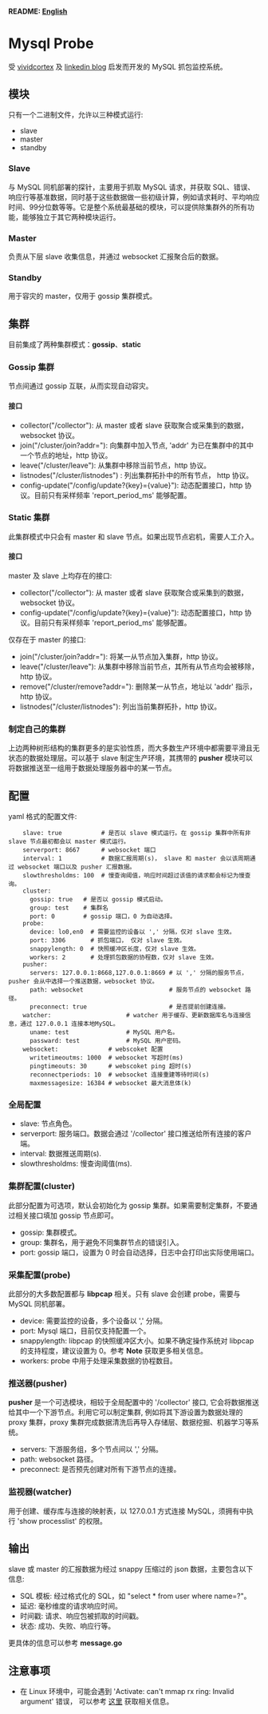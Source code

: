 #### README: [English](README.md)

# Mysql Probe
受 [vividcortex](https://www.vividcortex.com/) 及 [linkedin blog](https://engineering.linkedin.com/blog/2017/09/query-analyzer--a-tool-for-analyzing-mysql-queries-without-overh) 启发而开发的 MySQL 抓包监控系统。

## 模块
只有一个二进制文件，允许以三种模式运行:
* slave
* master
* standby

### Slave
与 MySQL 同机部署的探针，主要用于抓取 MySQL 请求，并获取 SQL、错误、响应行等基准数据，同时基于这些数据做一些初级计算，例如请求耗时、平均响应时间、99分位数等等。它是整个系统最基础的模块，可以提供除集群外的所有功能，能够独立于其它两种模块运行。

### Master
负责从下层 slave 收集信息，并通过 websocket 汇报聚合后的数据。

### Standby
用于容灾的 master，仅用于 gossip 集群模式。

## 集群
目前集成了两种集群模式：**gossip**、**static**

### Gossip 集群
节点间通过 gossip 互联，从而实现自动容灾。

#### 接口
* collector("/collector"): 从 master 或者 slave 获取聚合或采集到的数据，websocket 协议。
* join("/cluster/join?addr="): 向集群中加入节点, 'addr' 为已在集群中的其中一个节点的地址，http 协议。
* leave("/cluster/leave"): 从集群中移除当前节点，http 协议。
* listnodes("/cluster/listnodes") : 列出集群拓扑中的所有节点， http 协议。
* config-update("/config/update?{key}={value}"): 动态配置接口，http 协议。目前只有采样频率 'report\_period\_ms' 能够配置。

### Static 集群
此集群模式中只会有 master 和 slave 节点。如果出现节点宕机，需要人工介入。

#### 接口

master 及 slave 上均存在的接口:
* collector("/collector"): 从 master 或者 slave 获取聚合或采集到的数据，websocket 协议。
* config-update("/config/update?{key}={value}"): 动态配置接口，http 协议。目前只有采样频率 'report\_period\_ms' 能够配置。

仅存在于 master 的接口:
* join("/cluster/join?addr="): 将某一从节点加入集群，http 协议。
* leave("/cluster/leave"): 从集群中移除当前节点，其所有从节点均会被移除，http 协议。
* remove("/cluster/remove?addr="): 删除某一从节点，地址以 'addr' 指示，http 协议。
* listnodes("/cluster/listnodes"): 列出当前集群拓扑，http 协议。

### 制定自己的集群

上边两种树形结构的集群更多的是实验性质，而大多数生产环境中都需要平滑且无状态的数据处理层。可以基于 slave 制定生产环境，其携带的 **pusher** 模块可以将数据推送至一组用于数据处理服务器中的某一节点。

## 配置
yaml 格式的配置文件:

        slave: true           # 是否以 slave 模式运行。在 gossip 集群中所有非 slave 节点最初都会以 master 模式运行。
        serverport: 8667      # websocket 端口
        interval: 1           # 数据汇报周期(s)， slave 和 master 会以该周期通过 websocket 端口以及 pusher 汇报数据。
        slowthresholdms: 100  # 慢查询阈值，响应时间超过该值的请求都会标记为慢查询。
        cluster:
          gossip: true   # 是否以 gossip 模式启动。
          group: test    # 集群名
          port: 0        # gossip 端口，0 为自动选择。
        probe:
          device: lo0,en0  # 需要监控的设备以 ',' 分隔，仅对 slave 生效。
          port: 3306       # 抓包端口， 仅对 slave 生效。
          snappylength: 0  # 快照缓冲区长度，仅对 slave 生效。
          workers: 2       # 处理抓包数据的协程数，仅对 slave 生效。
        pusher:
          servers: 127.0.0.1:8668,127.0.0.1:8669 # 以 ',' 分隔的服务节点，pusher 会从中选择一个推送数据，websocket 协议。
          path: websocket                        # 服务节点的 websocket 路径。
          preconnect: true                       # 是否提前创建连接。
        watcher:                     # watcher 用于缓存、更新数据库名与连接信息，通过 127.0.0.1 连接本地MySQL。
          uname: test                # MySQL 用户名。
          passward: test             # MySQL 用户密码。
        websocket:              # webscoket 配置
          writetimeoutms: 1000  # websocket 写超时(ms)
          pingtimeouts: 30      # webscoket ping 超时(s)
          reconnectperiods: 10  # websocket 连接重建等待时间(s)
          maxmessagesize: 16384 # websocket 最大消息体(k)

### 全局配置

* slave: 节点角色。
* serverport: 服务端口。数据会通过 '/collector' 接口推送给所有连接的客户端。
* interval: 数据推送周期(s).
* slowthresholdms: 慢查询阈值(ms).

### 集群配置(cluster)

此部分配置为可选项，默认会初始化为 gossip 集群。如果需要制定集群，不要通过相关接口填加 gossip 节点即可。

* gossip: 集群模式。
* group: 集群名，用于避免不同集群节点的错误引入。
* port: gossip 端口，设置为 0 时会自动选择，日志中会打印出实际使用端口。

### 采集配置(probe)

此部分的大多数配置都与 **libpcap** 相关。只有 slave 会创建 probe，需要与 MySQL 同机部署。

* device: 需要监控的设备，多个设备以 ',' 分隔。
* port: Mysql 端口，目前仅支持配置一个。
* snappylength: libpcap 的快照缓冲区大小。如果不确定操作系统对 libpcap 的支持程度，建议设置为 0。参考 **Note** 获取更多相关信息。
* workers: probe 中用于处理采集数据的协程数目。

### 推送器(pusher)

**pusher** 是一个可选模块，相较于全局配置中的 '/collector' 接口, 它会将数据推送给其中一个下游节点。利用它可以制定集群, 例如将其下游设置为数据处理的 proxy 集群，proxy 集群完成数据清洗后再导入存储层、数据挖掘、机器学习等系统。

* servers: 下游服务组，多个节点间以 ',' 分隔。
* path: websocket 路径。
* preconnect: 是否预先创建对所有下游节点的连接。

### 监视器(watcher)

用于创建、缓存库与连接的映射表，以 127.0.0.1 方式连接 MySQL，须拥有中执行 'show processlist' 的权限。

## 输出
slave 或 master 的汇报数据为经过 snappy 压缩过的 json 数据，主要包含以下信息:

* SQL 模板: 经过格式化的 SQL，如 "select * from user where name=?"。
* 延迟: 毫秒维度的请求响应时间。
* 时间戳: 请求、响应包被抓取的时间戳。
* 状态: 成功、失败、响应行等。

更具体的信息可以参考 **message.go**

## 注意事项
* 在 Linux 环境中，可能会遇到 'Activate: can't mmap rx ring: Invalid argument' 错误， 可以参考 [这里](https://stackoverflow.com/questions/11397367/issue-in-pcap-set-buffer-size) 获取相关信息。